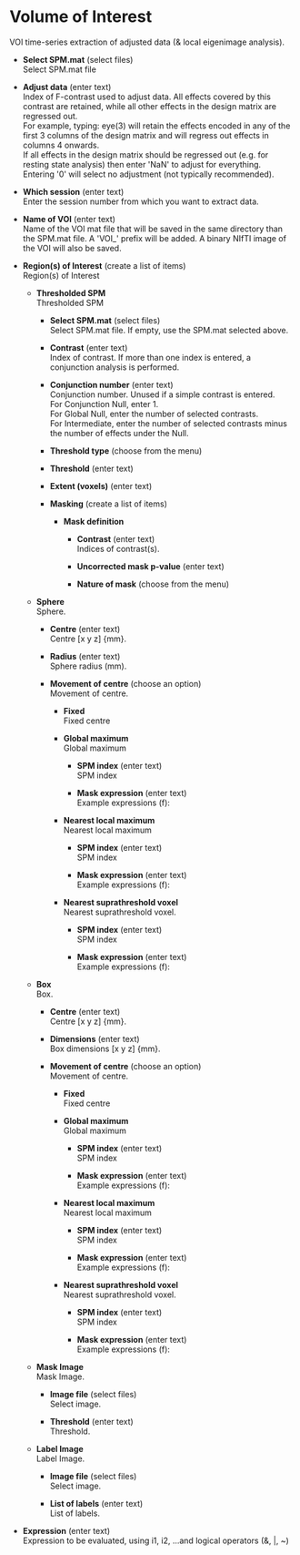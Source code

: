 # Volume of Interest  
 VOI time-series extraction of adjusted data (& local eigenimage analysis).  

* **Select SPM.mat** (select files)  
Select SPM.mat file  

* **Adjust data** (enter text)  
Index of F-contrast used to adjust data. All effects covered by this contrast are retained, while all other effects in the design matrix are regressed out.  
For example, typing: eye(3) will retain the effects encoded in any of the first 3 columns of the design matrix and will regress out effects in columns 4 onwards.   
If all effects in the design matrix should be regressed out (e.g. for resting state analysis) then enter 'NaN' to adjust for everything.  
Entering '0' will select no adjustment (not typically recommended).  

* **Which session** (enter text)  
Enter the session number from which you want to extract data.  

* **Name of VOI** (enter text)  
Name of the VOI mat file that will be saved in the same directory than the SPM.mat file. A 'VOI_' prefix will be added. A binary NIfTI image of the VOI will also be saved.  

* **Region(s) of Interest** (create a list of items)  
Region(s) of Interest  

    * **Thresholded SPM**   
    Thresholded SPM  

        * **Select SPM.mat** (select files)  
        Select SPM.mat file. If empty, use the SPM.mat selected above.  

        * **Contrast** (enter text)  
        Index of contrast. If more than one index is entered, a conjunction analysis is performed.  

        * **Conjunction number** (enter text)  
        Conjunction number. Unused if a simple contrast is entered.  
        For Conjunction Null, enter 1.  
        For Global Null, enter the number of selected contrasts.  
        For Intermediate, enter the number of selected contrasts minus the number of effects under the Null.  

        * **Threshold type** (choose from the menu)  
          

        * **Threshold** (enter text)  
          

        * **Extent (voxels)** (enter text)  
          

        * **Masking** (create a list of items)  
          

            * **Mask definition**   
              

                * **Contrast** (enter text)  
                Indices of contrast(s).  

                * **Uncorrected mask p-value** (enter text)  
                  

                * **Nature of mask** (choose from the menu)  
                  

    * **Sphere**   
    Sphere.  

        * **Centre** (enter text)  
        Centre [x y z] {mm}.  

        * **Radius** (enter text)  
        Sphere radius (mm).  

        * **Movement of centre** (choose an option)  
        Movement of centre.  

            * **Fixed**   
            Fixed centre  

            * **Global maximum**   
            Global maximum  

                * **SPM index** (enter text)  
                SPM index  

                * **Mask expression** (enter text)  
                Example expressions (f):  

            * **Nearest local maximum**   
            Nearest local maximum  

                * **SPM index** (enter text)  
                SPM index  

                * **Mask expression** (enter text)  
                Example expressions (f):  

            * **Nearest suprathreshold voxel**   
            Nearest suprathreshold voxel.  

                * **SPM index** (enter text)  
                SPM index  

                * **Mask expression** (enter text)  
                Example expressions (f):  

    * **Box**   
    Box.  

        * **Centre** (enter text)  
        Centre [x y z] {mm}.  

        * **Dimensions** (enter text)  
        Box dimensions [x y z] {mm}.  

        * **Movement of centre** (choose an option)  
        Movement of centre.  

            * **Fixed**   
            Fixed centre  

            * **Global maximum**   
            Global maximum  

                * **SPM index** (enter text)  
                SPM index  

                * **Mask expression** (enter text)  
                Example expressions (f):  

            * **Nearest local maximum**   
            Nearest local maximum  

                * **SPM index** (enter text)  
                SPM index  

                * **Mask expression** (enter text)  
                Example expressions (f):  

            * **Nearest suprathreshold voxel**   
            Nearest suprathreshold voxel.  

                * **SPM index** (enter text)  
                SPM index  

                * **Mask expression** (enter text)  
                Example expressions (f):  

    * **Mask Image**   
    Mask Image.  

        * **Image file** (select files)  
        Select image.  

        * **Threshold** (enter text)  
        Threshold.  

    * **Label Image**   
    Label Image.  

        * **Image file** (select files)  
        Select image.  

        * **List of labels** (enter text)  
        List of labels.  

* **Expression** (enter text)  
Expression to be evaluated, using i1, i2, ...and logical operators (&, $|$, ~)  
